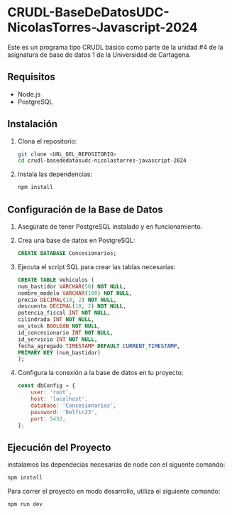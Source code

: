 # CRUDL-BaseDeDatosUDC-NicolasTorres-Javascript-2024

Este es un programa tipo CRUDL básico como parte de la unidad #4 de la asignatura de base de datos 1 de la Universidad de Cartagena.

## Requisitos

- Node.js
- PostgreSQL

## Instalación

1. Clona el repositorio:

    ```sh
    git clone <URL_DEL_REPOSITORIO>
    cd crudl-basededatosudc-nicolastorres-javascript-2024
    ```

2. Instala las dependencias:

    ```sh
    npm install
    ```

## Configuración de la Base de Datos

1. Asegúrate de tener PostgreSQL instalado y en funcionamiento.
2. Crea una base de datos en PostgreSQL:

    ```sql
    CREATE DATABASE Concesionarios;
    ```

3. Ejecuta el script SQL para crear las tablas necesarias:

    ```sql
    CREATE TABLE Vehiculos (
    num_bastidor VARCHAR(50) NOT NULL,
    nombre_modelo VARCHAR(100) NOT NULL,
    precio DECIMAL(10, 2) NOT NULL,
    descuento DECIMAL(10, 2) NOT NULL,
    potencia_fiscal INT NOT NULL,
    cilindrada INT NOT NULL,
    en_stock BOOLEAN NOT NULL,
    id_concesionario INT NOT NULL,
    id_servicio INT NOT NULL,
    fecha_agregado TIMESTAMP DEFAULT CURRENT_TIMESTAMP,
    PRIMARY KEY (num_bastidor)
    );
    ```

4. Configura la conexión a la base de datos en tu proyecto:

    ```js
    const dbConfig = {
        user: 'root',
        host: 'localhost',
        database: 'Concesionarios',
        password: 'Delfin23',
        port: 5432,
    };
    ```

## Ejecución del Proyecto

instalamos las dependecias necesarias de node con el siguente comando:

```sh
npm install

```

Para correr el proyecto en modo desarrollo, utiliza el siguiente comando:

```sh
npm run dev
```
